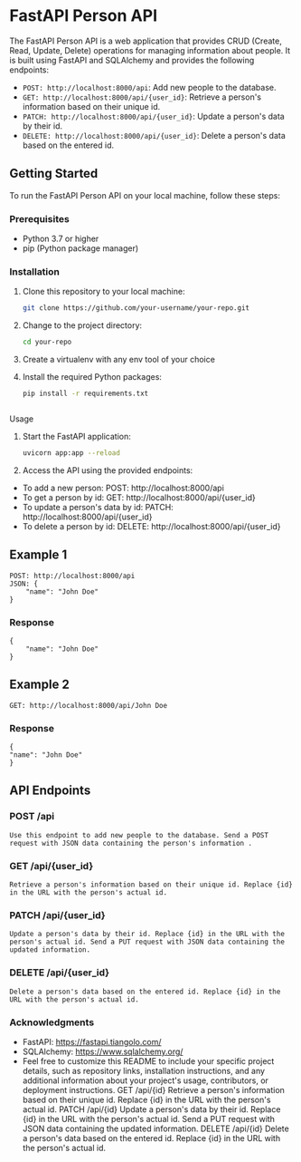 # FastAPI Person API

The FastAPI Person API is a web application that provides CRUD (Create, Read, Update, Delete) operations for managing information about people. It is built using FastAPI and SQLAlchemy and provides the following endpoints:

- `POST: http://localhost:8000/api`: Add new people to the database.
- `GET: http://localhost:8000/api/{user_id}`: Retrieve a person's information based on their unique id.
- `PATCH: http://localhost:8000/api/{user_id}`: Update a person's data by their id.
- `DELETE: http://localhost:8000/api/{user_id}`: Delete a person's data based on the entered id.

## Getting Started

To run the FastAPI Person API on your local machine, follow these steps:

### Prerequisites

- Python 3.7 or higher
- pip (Python package manager)

### Installation

1. Clone this repository to your local machine:

   ```bash
   git clone https://github.com/your-username/your-repo.git


2. Change to the project directory:

    ```bash
    cd your-repo

3. Create a virtualenv with any env tool of your choice

4. Install the required Python packages:
    ```bash
    pip install -r requirements.txt
    


Usage
1. Start the FastAPI application:
    ```bash
    uvicorn app:app --reload

2. Access the API using the provided endpoints:

- To add a new person: POST: http://localhost:8000/api
- To get a person by id: GET: http://localhost:8000/api/{user_id}
- To update a person's data by id: PATCH: http://localhost:8000/api/{user_id}
- To delete a person by id: DELETE: http://localhost:8000/api/{user_id}

## Example 1
    POST: http://localhost:8000/api 
    JSON: {
        "name": "John Doe"
    }
### Response 
    {
        "name": "John Doe"
    }

## Example 2
    GET: http://localhost:8000/api/John Doe

### Response
    {
    "name": "John Doe"
    }


## API Endpoints

### POST /api
    Use this endpoint to add new people to the database. Send a POST request with JSON data containing the person's information .


### GET /api/{user_id}
    Retrieve a person's information based on their unique id. Replace {id} in the URL with the person's actual id.

### PATCH /api/{user_id}
    Update a person's data by their id. Replace {id} in the URL with the person's actual id. Send a PUT request with JSON data containing the updated information.

### DELETE /api/{user_id}
    Delete a person's data based on the entered id. Replace {id} in the URL with the person's actual id.

### Acknowledgments
- FastAPI: https://fastapi.tiangolo.com/
- SQLAlchemy: https://www.sqlalchemy.org/
- Feel free to customize this README to include your specific project details, such as repository links, installation instructions, and any additional information about your project's usage, contributors, or deployment instructions.
GET /api/{id}
Retrieve a person's information based on their unique id. Replace {id} in the URL with the person's actual id.
PATCH /api/{id}
Update a person's data by their id. Replace {id} in the URL with the person's actual id. Send a PUT request with JSON data containing the updated information.
DELETE /api/{id}
Delete a person's data based on the entered id. Replace {id} in the URL with the person's actual id.
